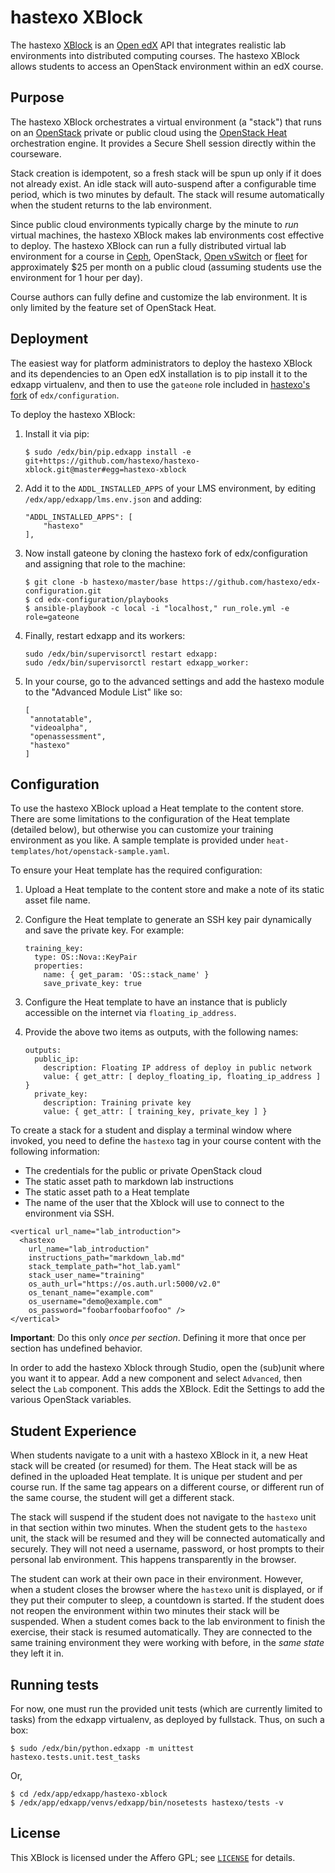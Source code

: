 # hastexo XBlock

The hastexo [XBlock](https://xblock.readthedocs.org/en/latest/) is an
[Open edX](https://open.edx.org/) API that integrates realistic lab
environments into distributed computing courses. The hastexo XBlock allows
students to access an OpenStack environment within an edX course.


## Purpose

The hastexo XBlock orchestrates a virtual environment (a "stack") that runs on
an [OpenStack](https://www.openstack.org) private or public cloud using the
[OpenStack Heat](http://docs.openstack.org/developer/heat/) orchestration
engine. It provides a Secure Shell session directly within the courseware.

Stack creation is idempotent, so a fresh stack will be spun up only if it does
not already exist. An idle stack will auto-suspend after a configurable time
period, which is two minutes by default. The stack will resume automatically
when the student returns to the lab environment.

Since public cloud environments typically charge by the minute to *run*
virtual machines, the hastexo XBlock makes lab environments cost effective to
deploy. The hastexo XBlock can run a fully distributed virtual lab environment
for a course in [Ceph](http://ceph.com), OpenStack,
[Open vSwitch](http://openvswitch.org/) or
[fleet](https://coreos.com/using-coreos/clustering/) for approximately $25 per
month on a public cloud (assuming students use the environment for 1 hour per
day).

Course authors can fully define and customize the lab environment. It is only
limited by the feature set of OpenStack Heat.


## Deployment

The easiest way for platform administrators to deploy the hastexo XBlock and
its dependencies to an Open edX installation is to pip install it to the edxapp
virtualenv, and then to use the `gateone` role included in [hastexo's
fork](https://github.com/hastexo/edx-configuration/tree/hastexo/master/hastexo)
of `edx/configuration`.

To deploy the hastexo XBlock:

1. Install it via pip:

    ```
    $ sudo /edx/bin/pip.edxapp install -e git+https://github.com/hastexo/hastexo-xblock.git@master#egg=hastexo-xblock
    ```

2. Add it to the `ADDL_INSTALLED_APPS` of your LMS environment, by editing
   `/edx/app/edxapp/lms.env.json` and adding:

    ```
    "ADDL_INSTALLED_APPS": [
        "hastexo"
    ],
    ```

3. Now install gateone by cloning the hastexo fork of edx/configuration and
   assigning that role to the machine:

    ```
    $ git clone -b hastexo/master/base https://github.com/hastexo/edx-configuration.git
    $ cd edx-configuration/playbooks
    $ ansible-playbook -c local -i "localhost," run_role.yml -e role=gateone
    ```

4. Finally, restart edxapp and its workers:

    ```
    sudo /edx/bin/supervisorctl restart edxapp:
    sudo /edx/bin/supervisorctl restart edxapp_worker:
    ```

5. In your course, go to the advanced settings and add the hastexo module to 
   the "Advanced Module List" like so:
   ```
   [
    "annotatable",
    "videoalpha",
    "openassessment",
    "hastexo"
   ]
   ```



## Configuration

To use the hastexo XBlock upload a Heat template to the content store. There
are some limitations to the configuration of the Heat template (detailed
below), but otherwise you can customize your training environment as
you like. A sample template is provided under `heat-templates/hot/openstack-sample.yaml`.

To ensure your Heat template has the required configuration:

1. Upload a Heat template to the content store and make a note of its static
   asset file name.

2. Configure the Heat template to generate an SSH key pair dynamically and
   save the private key.  For example:

    ```
    training_key:
      type: OS::Nova::KeyPair
      properties:
        name: { get_param: 'OS::stack_name' }
        save_private_key: true
    ```

2. Configure the Heat template to have an instance that is publicly accessible
   on the internet via `floating_ip_address`.

3. Provide the above two items as outputs, with the following names:

    ```
    outputs:
      public_ip:
        description: Floating IP address of deploy in public network
        value: { get_attr: [ deploy_floating_ip, floating_ip_address ] }
      private_key:
        description: Training private key
        value: { get_attr: [ training_key, private_key ] }
    ```

To create a stack for a student and display a terminal window where invoked,
you need to define the `hastexo` tag in your course content with the following
information:

* The credentials for the public or private OpenStack cloud
* The static asset path to markdown lab instructions
* The static asset path to a Heat template
* The name of the user that the Xblock will use to connect to the environment
  via SSH.

```
<vertical url_name="lab_introduction">
  <hastexo
    url_name="lab_introduction"
    instructions_path="markdown_lab.md"
    stack_template_path="hot_lab.yaml"
    stack_user_name="training"
    os_auth_url="https://os.auth.url:5000/v2.0"
    os_tenant_name="example.com"
    os_username="demo@example.com"
    os_password="foobarfoobarfoofoo" />
</vertical>
```

**Important**: Do this only *once per section*. Defining it more that once
per section has undefined behavior.

In order to add the hastexo Xblock through Studio, open the (sub)unit where
you want it to appear. Add a new component and select `Advanced`, then select 
the `Lab` component. This adds the XBlock. Edit the Settings to add the various
OpenStack variables.


## Student Experience

When students navigate to a unit with a hastexo XBlock in it, a new Heat
stack will be created (or resumed) for them. The Heat stack will be as defined
in the uploaded Heat template. It is unique per student and per course run. If
the same tag appears on a different course, or different run of the same
course, the student will get a different stack.

The stack will suspend if the student does not navigate to the `hastexo` unit
in that section within two minutes. When the student gets to the `hastexo`
unit, the stack will be resumed and they will be connected automatically and
securely. They will not need a username, password, or host prompts to their
personal lab environment. This happens transparently in the browser.

The student can work at their own pace in their environment. However, when
a student closes the browser where the `hastexo` unit is displayed, or if they
put their computer to sleep, a countdown is started. If the student does not
reopen the environment within two minutes their stack will be suspended. When
a student comes back to the lab environment to finish the exercise, their
stack is resumed automatically.  They are connected to the same training
environment they were working with before, in the *same state* they left it in.

## Running tests

For now, one must run the provided unit tests (which are currently limited to
tasks) from the edxapp virtualenv, as deployed by fullstack.  Thus, on such a
box:

```
$ sudo /edx/bin/python.edxapp -m unittest hastexo.tests.unit.test_tasks
```

Or,

```
$ cd /edx/app/edxapp/hastexo-xblock
$ /edx/app/edxapp/venvs/edxapp/bin/nosetests hastexo/tests -v
```

## License

This XBlock is licensed under the Affero GPL; see [`LICENSE`](LICENSE)
for details.
